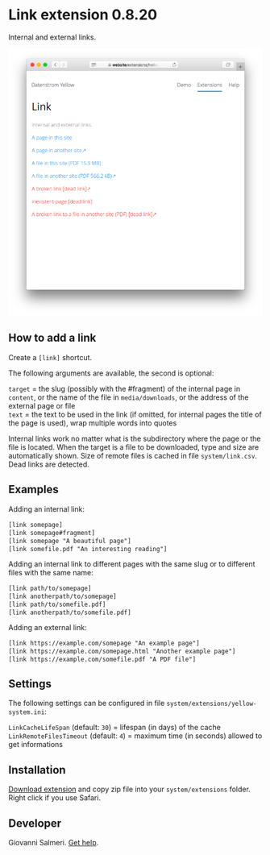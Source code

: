 Link extension 0.8.20
=====================
Internal and external links.

<p align="center"><img src="link-screenshot.png?raw=true" alt="Screenshot"></p>

## How to add a link

Create a `[link]` shortcut. 

The following arguments are available, the second is optional:

`target` = the slug (possibly with the #fragment) of the internal page in `content`, or the name of the file in `media/downloads`, or the address of the external page or file  
`text` = the text to be used in the link (if omitted, for internal pages the title of the page is used), wrap multiple words into quotes  

Internal links work no matter what is the subdirectory where the page or the file is located. When the target is a file to be downloaded, type and size are automatically shown. Size of remote files is cached in file `system/link.csv`. Dead links are detected.

## Examples

Adding an internal link:

```
[link somepage]  
[link somepage#fragment]  
[link somepage "A beautiful page"]  
[link somefile.pdf "An interesting reading"]
```

Adding an internal link to different pages with the same slug or to different files with the same name:

```
[link path/to/somepage]  
[link anotherpath/to/somepage]  
[link path/to/somefile.pdf]  
[link anotherpath/to/somefile.pdf]  
```

Adding an external link:

```
[link https://example.com/somepage "An example page"]  
[link https://example.com/somepage.html "Another example page"]  
[link https://example.com/somefile.pdf "A PDF file"]  
```

## Settings

The following settings can be configured in file `system/extensions/yellow-system.ini`:

`LinkCacheLifeSpan` (default: `30`) = lifespan (in days) of the cache  
`LinkRemoteFilesTimeout` (default: `4`) = maximum time (in seconds) allowed to get informations  

## Installation

[Download extension](https://github.com/GiovanniSalmeri/yellow-link/archive/master.zip) and copy zip file into your `system/extensions` folder. Right click if you use Safari.

## Developer

Giovanni Salmeri. [Get help](https://github.com/GiovanniSalmeri/yellow-link/issues).
